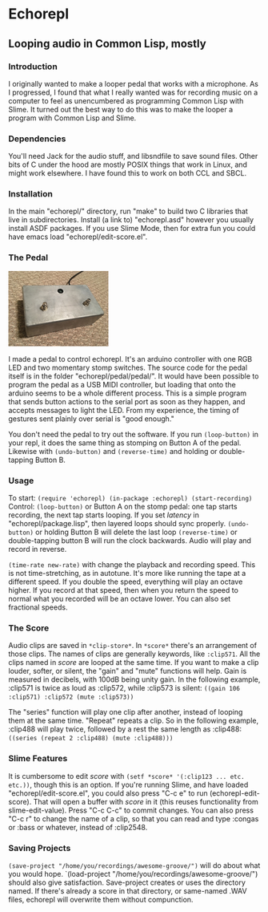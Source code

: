 # Echorepl
## Looping audio in Common Lisp, mostly

### Introduction
I originally wanted to make a looper pedal that works with a microphone. As I progressed, I found that what I really wanted was for recording music on a computer to feel as unencumbered as programming Common Lisp with Slime. It turned out the best way to do this was to make the looper a program with Common Lisp and Slime.

### Dependencies
You'll need Jack for the audio stuff, and libsndfile to save sound files. Other bits of C under the hood are mostly POSIX things that work in Linux, and might work elsewhere. I have found this to work on both CCL and SBCL.

### Installation
In the main "echorepl/" directory, run "make" to build two C libraries that live in subdirectories. Install (a link to) "echorepl.asd" however you usually install ASDF packages. If you use Slime Mode, then for extra fun you could have emacs load "echorepl/edit-score.el".

### The Pedal
![The Pedal](pedal.png)

I made a pedal to control echorepl. It's an arduino controller with one RGB LED and two momentary stomp switches. The source code for the pedal itself is in the folder "echorepl/pedal/pedal/". It would have been possible to program the pedal as a USB MIDI controller, but loading that onto the arduino seems to be a whole different process. This is a simple program that sends button actions to the serial port as soon as they happen, and accepts messages to light the LED. From my experience, the timing of gestures sent plainly over serial is "good enough."

You don't need the pedal to try out the software. If you run `(loop-button)` in your repl, it does the same thing as stomping on Button A of the pedal. Likewise with `(undo-button)` and `(reverse-time)` and holding or double-tapping Button B.

### Usage
To start:
`(require 'echorepl)
(in-package :echorepl)
(start-recording)`
Control:
`(loop-button)` or Button A on the stomp pedal: one tap starts recording, the next tap starts looping. If you set *latency* in "echorepl/package.lisp", then layered loops should sync properly.
`(undo-button)` or holding Button B will delete the last loop
`(reverse-time)` or double-tapping button B will run the clock backwards. Audio will play and record in reverse.

`(time-rate new-rate)` with change the playback and recording speed. This is not time-stretching, as in autotune. It's more like running the tape at a different speed. If you double the speed, everything will play an octave higher. If you record at that speed, then when you return the speed to normal what you recorded will be an octave lower. You can also set fractional speeds.

### The Score
Audio clips are saved in `*clip-store*`. In `*score*` there's an arrangement of those clips. The names of clips are generally keywords, like `:clip571`. All the clips named in *score* are looped at the same time. If you want to make a clip louder, softer, or silent, the "gain" and "mute" functions will help. Gain is measured in decibels, with 100dB being unity gain. In the following example, :clip571 is twice as loud as :clip572, while :clip573 is silent:
`((gain 106 :clip571) :clip572 (mute :clip573))`

The "series" function will play one clip after another, instead of looping them at the same time. "Repeat" repeats a clip. So in the following example, :clip488 will play twice, followed by a rest the same length as :clip488:
`((series (repeat 2 :clip488) (mute :clip488)))`

### Slime Features
It is cumbersome to edit *score* with `(setf *score* '(:clip123 ... etc. etc.))`, though this is an option. If you're running Slime, and have loaded "echorepl/edit-score.el", you could also press "C-c e" to run (echorepl-edit-score). That will open a buffer with *score* in it (this reuses functionality from slime-edit-value). Press "C-c C-c" to commit changes. You can also press "C-c r" to change the name of a clip, so that you can read and type :congas or :bass or whatever, instead of :clip2548.

### Saving Projects
`(save-project "/home/you/recordings/awesome-groove/")` will do about what you would hope. `(load-project "/home/you/recordings/awesome-groove/") should also give satisfaction. Save-project creates or uses the directory named. If there's already a score in that directory, or same-named .WAV files, echorepl will overwrite them without compunction.
